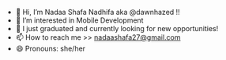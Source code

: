 - 👋 Hi, I’m Nadaa Shafa Nadhifa aka @dawnhazed !!
- 👀 I’m interested in Mobile Development
- 🌱 I just graduated and currently looking for new opportunities!
- 📫 How to reach me >> nadaashafa27@gmail.com
- 😄 Pronouns: she/her
